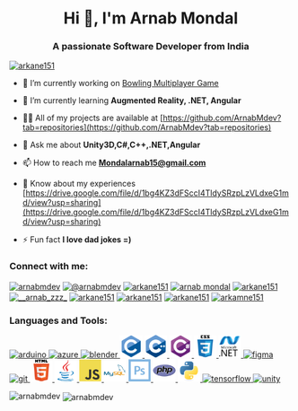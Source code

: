 <h1 align="center">Hi 👋, I'm Arnab Mondal</h1>
<h3 align="center">A passionate Software Developer from India</h3>

<p align="left"> <a href="https://twitter.com/arkane151" target="blank"><img src="https://img.shields.io/twitter/follow/arkane151?logo=twitter&style=for-the-badge" alt="arkane151" /></a> </p>

- 🔭 I’m currently working on [Bowling Multiplayer Game](https://github.com/ArnabMdev/Bowling-Multiplayer)

- 🌱 I’m currently learning **Augmented Reality, .NET, Angular**

- 👨‍💻 All of my projects are available at [https://github.com/ArnabMdev?tab=repositories](https://github.com/ArnabMdev?tab=repositories)

- 💬 Ask me about **Unity3D,C#,C++,.NET,Angular**

- 📫 How to reach me **Mondalarnab15@gmail.com**

- 📄 Know about my experiences [https://drive.google.com/file/d/1bg4KZ3dFSccI4TldySRzpLzVLdxeG1md/view?usp=sharing](https://drive.google.com/file/d/1bg4KZ3dFSccI4TldySRzpLzVLdxeG1md/view?usp=sharing)

- ⚡ Fun fact **I love dad jokes =)**

<h3 align="left">Connect with me:</h3>
<p align="left">
<a href="https://codepen.io/arnabmdev" target="blank"><img align="center" src="https://raw.githubusercontent.com/rahuldkjain/github-profile-readme-generator/master/src/images/icons/Social/codepen.svg" alt="arnabmdev" height="30" width="40" /></a>
<a href="https://dev.to/@arnabmdev" target="blank"><img align="center" src="https://raw.githubusercontent.com/rahuldkjain/github-profile-readme-generator/master/src/images/icons/Social/devto.svg" alt="@arnabmdev" height="30" width="40" /></a>
<a href="https://twitter.com/arkane151" target="blank"><img align="center" src="https://raw.githubusercontent.com/rahuldkjain/github-profile-readme-generator/master/src/images/icons/Social/twitter.svg" alt="arkane151" height="30" width="40" /></a>
<a href="https://linkedin.com/in/arnab mondal" target="blank"><img align="center" src="https://raw.githubusercontent.com/rahuldkjain/github-profile-readme-generator/master/src/images/icons/Social/linked-in-alt.svg" alt="arnab mondal" height="30" width="40" /></a>
<a href="https://stackoverflow.com/users/arkane151" target="blank"><img align="center" src="https://raw.githubusercontent.com/rahuldkjain/github-profile-readme-generator/master/src/images/icons/Social/stack-overflow.svg" alt="arkane151" height="30" width="40" /></a>
<a href="https://instagram.com/__arnab_zzz_" target="blank"><img align="center" src="https://raw.githubusercontent.com/rahuldkjain/github-profile-readme-generator/master/src/images/icons/Social/instagram.svg" alt="__arnab_zzz_" height="30" width="40" /></a>
<a href="https://www.codechef.com/users/arkane151" target="blank"><img align="center" src="https://cdn.jsdelivr.net/npm/simple-icons@3.1.0/icons/codechef.svg" alt="arkane151" height="30" width="40" /></a>
<a href="https://codeforces.com/profile/arkane151" target="blank"><img align="center" src="https://raw.githubusercontent.com/rahuldkjain/github-profile-readme-generator/master/src/images/icons/Social/codeforces.svg" alt="arkane151" height="30" width="40" /></a>
<a href="https://www.leetcode.com/arkane151" target="blank"><img align="center" src="https://raw.githubusercontent.com/rahuldkjain/github-profile-readme-generator/master/src/images/icons/Social/leet-code.svg" alt="arkane151" height="30" width="40" /></a>
<a href="https://auth.geeksforgeeks.org/user/arkamne151" target="blank"><img align="center" src="https://raw.githubusercontent.com/rahuldkjain/github-profile-readme-generator/master/src/images/icons/Social/geeks-for-geeks.svg" alt="arkamne151" height="30" width="40" /></a>
</p>

<h3 align="left">Languages and Tools:</h3>
<p align="left"> <a href="https://www.arduino.cc/" target="_blank" rel="noreferrer"> <img src="https://cdn.worldvectorlogo.com/logos/arduino-1.svg" alt="arduino" width="40" height="40"/> </a> <a href="https://azure.microsoft.com/en-in/" target="_blank" rel="noreferrer"> <img src="https://www.vectorlogo.zone/logos/microsoft_azure/microsoft_azure-icon.svg" alt="azure" width="40" height="40"/> </a> <a href="https://www.blender.org/" target="_blank" rel="noreferrer"> <img src="https://download.blender.org/branding/community/blender_community_badge_white.svg" alt="blender" width="40" height="40"/> </a> <a href="https://www.cprogramming.com/" target="_blank" rel="noreferrer"> <img src="https://raw.githubusercontent.com/devicons/devicon/master/icons/c/c-original.svg" alt="c" width="40" height="40"/> </a> <a href="https://www.w3schools.com/cpp/" target="_blank" rel="noreferrer"> <img src="https://raw.githubusercontent.com/devicons/devicon/master/icons/cplusplus/cplusplus-original.svg" alt="cplusplus" width="40" height="40"/> </a> <a href="https://www.w3schools.com/cs/" target="_blank" rel="noreferrer"> <img src="https://raw.githubusercontent.com/devicons/devicon/master/icons/csharp/csharp-original.svg" alt="csharp" width="40" height="40"/> </a> <a href="https://www.w3schools.com/css/" target="_blank" rel="noreferrer"> <img src="https://raw.githubusercontent.com/devicons/devicon/master/icons/css3/css3-original-wordmark.svg" alt="css3" width="40" height="40"/> </a> <a href="https://dotnet.microsoft.com/" target="_blank" rel="noreferrer"> <img src="https://raw.githubusercontent.com/devicons/devicon/master/icons/dot-net/dot-net-original-wordmark.svg" alt="dotnet" width="40" height="40"/> </a> <a href="https://www.figma.com/" target="_blank" rel="noreferrer"> <img src="https://www.vectorlogo.zone/logos/figma/figma-icon.svg" alt="figma" width="40" height="40"/> </a> <a href="https://git-scm.com/" target="_blank" rel="noreferrer"> <img src="https://www.vectorlogo.zone/logos/git-scm/git-scm-icon.svg" alt="git" width="40" height="40"/> </a> <a href="https://www.w3.org/html/" target="_blank" rel="noreferrer"> <img src="https://raw.githubusercontent.com/devicons/devicon/master/icons/html5/html5-original-wordmark.svg" alt="html5" width="40" height="40"/> </a> <a href="https://www.java.com" target="_blank" rel="noreferrer"> <img src="https://raw.githubusercontent.com/devicons/devicon/master/icons/java/java-original.svg" alt="java" width="40" height="40"/> </a> <a href="https://developer.mozilla.org/en-US/docs/Web/JavaScript" target="_blank" rel="noreferrer"> <img src="https://raw.githubusercontent.com/devicons/devicon/master/icons/javascript/javascript-original.svg" alt="javascript" width="40" height="40"/> </a> <a href="https://www.mysql.com/" target="_blank" rel="noreferrer"> <img src="https://raw.githubusercontent.com/devicons/devicon/master/icons/mysql/mysql-original-wordmark.svg" alt="mysql" width="40" height="40"/> </a> <a href="https://www.photoshop.com/en" target="_blank" rel="noreferrer"> <img src="https://raw.githubusercontent.com/devicons/devicon/master/icons/photoshop/photoshop-line.svg" alt="photoshop" width="40" height="40"/> </a> <a href="https://www.php.net" target="_blank" rel="noreferrer"> <img src="https://raw.githubusercontent.com/devicons/devicon/master/icons/php/php-original.svg" alt="php" width="40" height="40"/> </a> <a href="https://www.python.org" target="_blank" rel="noreferrer"> <img src="https://raw.githubusercontent.com/devicons/devicon/master/icons/python/python-original.svg" alt="python" width="40" height="40"/> </a> <a href="https://www.tensorflow.org" target="_blank" rel="noreferrer"> <img src="https://www.vectorlogo.zone/logos/tensorflow/tensorflow-icon.svg" alt="tensorflow" width="40" height="40"/> </a> <a href="https://unity.com/" target="_blank" rel="noreferrer"> <img src="https://www.vectorlogo.zone/logos/unity3d/unity3d-icon.svg" alt="unity" width="40" height="40"/> </a> </p>

<p><img align="left" src="https://github-readme-stats.vercel.app/api/top-langs?username=arnabmdev&show_icons=true&locale=en&layout=compact" alt="arnabmdev" /></p>

<p>&nbsp;<img align="center" src="https://github-readme-stats.vercel.app/api?username=arnabmdev&show_icons=true&locale=en" alt="arnabmdev" /></p>
